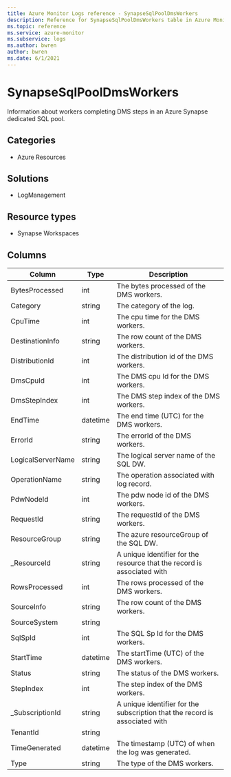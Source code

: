 ```yaml
---
title: Azure Monitor Logs reference - SynapseSqlPoolDmsWorkers
description: Reference for SynapseSqlPoolDmsWorkers table in Azure Monitor Logs.
ms.topic: reference
ms.service: azure-monitor
ms.subservice: logs
ms.author: bwren
author: bwren
ms.date: 6/1/2021
---
```


# SynapseSqlPoolDmsWorkers

 Information about workers completing DMS steps in an Azure Synapse dedicated SQL pool.

## Categories

- Azure Resources
## Solutions

- LogManagement
## Resource types

- Synapse Workspaces




## Columns

|Column|Type|Description|
|---|---|---|
|BytesProcessed|int|The bytes processed of the DMS workers.|
|Category|string|The category of the log.|
|CpuTime|int|The cpu time for the DMS workers.|
|DestinationInfo|string|The row count of the DMS workers.|
|DistributionId|int|The distribution id of the DMS workers.|
|DmsCpuId|int|The DMS cpu Id for the DMS workers.|
|DmsStepIndex|int|The DMS step index of the DMS workers.|
|EndTime|datetime|The end time (UTC) for the DMS workers.|
|ErrorId|string|The errorId of the DMS workers.|
|LogicalServerName|string|The logical server name of the SQL DW.|
|OperationName|string|The operation associated with log record.|
|PdwNodeId|int|The pdw node id of the DMS workers.|
|RequestId|string|The requestId of the DMS workers.|
|ResourceGroup|string|The azure resourceGroup of the SQL DW.|
|_ResourceId|string|A unique identifier for the resource that the record is associated with|
|RowsProcessed|int|The rows processed of the DMS workers.|
|SourceInfo|string|The row count of the DMS workers.|
|SourceSystem|string||
|SqlSpId|int|The SQL  Sp Id for the DMS workers.|
|StartTime|datetime|The startTime (UTC) of the DMS workers.|
|Status|string|The status of the DMS workers.|
|StepIndex|int|The step index of the DMS workers.|
|_SubscriptionId|string|A unique identifier for the subscription that the record is associated with|
|TenantId|string||
|TimeGenerated|datetime|The timestamp (UTC) of when the log was generated.|
|Type|string|The type of the DMS workers.|
